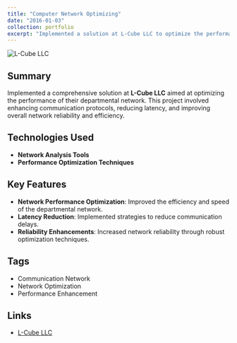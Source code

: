 ```yaml
---
title: "Computer Network Optimizing"
date: "2016-01-03"
collection: portfolio
excerpt: "Implemented a solution at L-Cube LLC to optimize the performance of their departmental network, enhancing communication efficiency and reliability.<img src='/images/portfolio/l_cube_logo.png' width='300'>""
---
```


![L-Cube LLC](../../images/portfolio/l_cube_logo.png)

## Summary
Implemented a comprehensive solution at **L-Cube LLC** aimed at optimizing the performance of their departmental network. This project involved enhancing communication protocols, reducing latency, and improving overall network reliability and efficiency.

## Technologies Used
- **Network Analysis Tools**
- **Performance Optimization Techniques**

## Key Features
- **Network Performance Optimization**: Improved the efficiency and speed of the departmental network.
- **Latency Reduction**: Implemented strategies to reduce communication delays.
- **Reliability Enhancements**: Increased network reliability through robust optimization techniques.

## Tags
- Communication Network
- Network Optimization
- Performance Enhancement

## Links
- [L-Cube LLC](https://l-cube.ru/) <!-- External link to the company -->
